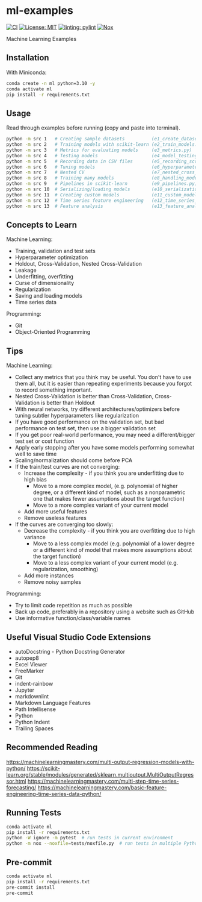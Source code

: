 # ml-examples

[![CI](https://github.com/christian-oleary/ml-examples/actions/workflows/ci.yml/badge.svg)](https://github.com/christian-oleary/ml-examples/actions/)
[![License: MIT](https://img.shields.io/badge/License-MIT-green.svg)](https://opensource.org/licenses/MIT)
[![linting: pylint](https://img.shields.io/badge/linting-pylint-green)](https://github.com/pylint-dev/pylint)
[![Nox](https://img.shields.io/badge/%F0%9F%A6%8A-Nox-D85E00.svg)](https://github.com/wntrblm/nox)

Machine Learning Examples

## Installation

With Miniconda:

```bash
conda create -n ml python=3.10 -y
conda activate ml
pip install -r requirements.txt
```

## Usage

Read through examples before running (copy and paste into terminal).

```bash
python -m src 1   # Creating sample datasets          (e1_create_dataset.py)
python -m src 2   # Training models with scikit-learn (e2_train_models.py)
python -m src 3   # Metrics for evaluating models     (e3_metrics.py)
python -m src 4   # Testing models                    (e4_model_testing.py)
python -m src 5   # Recording data in CSV files       (e5_recording_scores.py)
python -m src 6   # Tuning models                     (e6_hyperparameter_optimization.py)
python -m src 7   # Nested CV                         (e7_nested_cross_validation.py)
python -m src 8   # Training many models              (e8_handling_models.py)
python -m src 9   # Pipelines in scikit-learn         (e9_pipelines.py)
python -m src 10  # Serializing/loading models        (e10_serialization.py)
python -m src 11  # Creating custom models            (e11_custom_models.py)
python -m src 12  # Time series feature engineering   (e12_time_series_features.py)
python -m src 13  # Feature analysis                  (e13_feature_analysis.py)
```

## Concepts to Learn

Machine Learning:

- Training, validation and test sets
- Hyperparameter optimization
- Holdout, Cross-Validation, Nested Cross-Validation
- Leakage
- Underfitting, overfitting
- Curse of dimensionality
- Regularization
- Saving and loading models
- Time series data

Programming:

- Git
- Object-Oriented Programming

## Tips

Machine Learning:

- Collect any metrics that you think may be useful. You don't have  to use them all, but it is easier than repeating experiments because you forgot to record something important.
- Nested Cross-Validation is better than Cross-Validation, Cross-Validation is better than Holdout
- With neural networks, try different architectures/optimizers before tuning subtler hyperparameters like regularization
- If you have good performance on the validation set, but bad performance on test set, then use a bigger validation set
- If you get poor real-world performance, you may need a different/bigger test set or cost function
- Apply early stopping after you have some models performing somewhat well to save time
- Scaling/normalization should come before PCA
- If the train/test curves are not converging:
  - Increase the complexity - if you think you are underfitting due to high bias
    - Move to a more complex model, (e.g. polynomial of higher degree, or a different kind of model, such as a nonparametric one that makes fewer assumptions about the target function)
    - Move to a more complex variant of your current model
  - Add more useful features
  - Remove useless features
- If the curves are converging too slowly:
  - Decrease the complexity - if you think you are overfitting due to high variance
    - Move to a less complex model (e.g. polynomial of a lower degree or a different kind of model that makes more assumptions about the target function)
    - Move to a less complex variant of your current model (e.g. regularization, smoothing)
  - Add more instances
  - Remove noisy samples

Programming:

- Try to limit code repetition as much as possible
- Back up code, preferably in a repository using a website such as GitHub
- Use informative function/class/variable names

## Useful Visual Studio Code Extensions

- autoDocstring - Python Docstring Generator
- autopep8
- Excel Viewer
- FreeMarker
- Git
- indent-rainbow
- Jupyter
- markdownlint
- Markdown Language Features
- Path Intellisense
- Python
- Python Indent
- Trailing Spaces

## Recommended Reading

<https://machinelearningmastery.com/multi-output-regression-models-with-python/>
<https://scikit-learn.org/stable/modules/generated/sklearn.multioutput.MultiOutputRegressor.html>
<https://machinelearningmastery.com/multi-step-time-series-forecasting/>
<https://machinelearningmastery.com/basic-feature-engineering-time-series-data-python/>

## Running Tests

```bash
conda activate ml
pip install -r requirements.txt
python -W ignore -m pytest  # run tests in current environment
python -m nox --noxfile=tests/noxfile.py  # run tests in multiple Python environments
```

## Pre-commit

```bash
conda activate ml
pip install -r requirements.txt
pre-commit install
pre-commit
```
